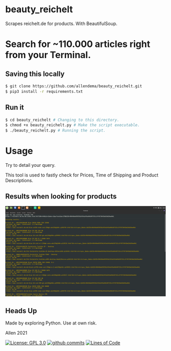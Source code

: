 # beauty_reichelt
Scrapes reichelt.de for products. With BeautifulSoup.


# Search for ~110.000 articles right from your Terminal.

## Saving this locally
```bash
$ git clone https://github.com/allendema/beauty_reichelt.git
$ pip3 install -r requirements.txt
```

## Run it
```bash
$ cd beauty_reichelt # Changing to this directory.
$ chmod +x beauty_reichelt.py # Make the script executable.
$ ./beauty_reichelt.py # Running the script.
```

# Usage
Try to detail your query.

This tool is used to fastly check for Prices, Time of Shipping and Product Descriptions.


## Results when looking for products

![Reulsts](https://github.com/allendema/beauty_reichelt/raw/main/example.png)

## Heads Up
Made by exploring Python. Use at own risk.

Allen 2021


[![License: GPL 3.0](https://img.shields.io/github/license/allendema/beauty_reichelt)](https://github.com/allendema/beauty_reichelt/blob/main/LICENSE)
[![github commits](https://img.shields.io/github/last-commit/allendema/beauty_reichelt)](https://github.com/allendema/beauty_reichelt/commits/main)
[![Lines of Code](https://img.shields.io/tokei/lines/github/allendema/beauty_reichelt?style=flat-square)](https://github.com/allendema/beauty_reichelt/blob/main/beauty_reichelt.py)
